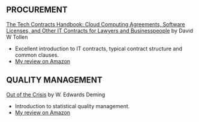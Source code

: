 <HTML>
   <HEAD>
   </HEAD>
   <BODY>
     <H2>PROCUREMENT</H2>
      <a href="https://www.amazon.fr/Tech-Contracts-Handbook-Agreements-Businesspeople/dp/1634251784">The Tech Contracts Handbook: Cloud Computing Agreements, Software Licenses, and Other IT Contracts for Lawyers and Businesspeople</a> by David W Tollen
      <UL>
         <LI>Excellent introduction to IT contracts, typical contract structure and common clauses.</LI>
         <LI><a href="https://www.amazon.fr/review/R2USGTO1C9KBRC/ref=cm_cr_srp_d_rdp_perm?ie=UTF8">My review on Amazon</a></LI>
      </UL>
      <H2>QUALITY MANAGEMENT</H2>
      <a href="https://www.amazon.fr/Out-Crisis-W-Edwards-Deming/dp/0262541157/">Out of the Crisis</a> by W. Edwards Deming
      <UL>
         <LI>Introduction to statistical quality management.</LI>
         <LI><a href="https://www.amazon.fr/review/R18LHN9RU8SSVG/ref=cm_cr_srp_d_rdp_perm?ie=UTF8">My review on Amazon</a></LI>
      </UL>
  </BODY>
<HTML>



